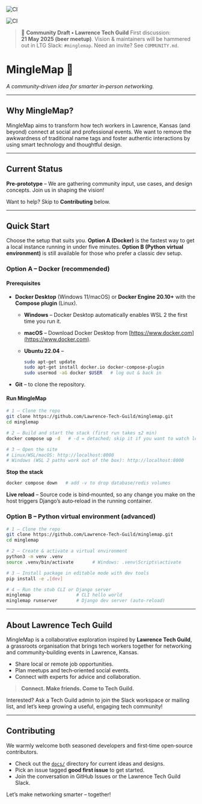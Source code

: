 ![CI](https://github.com/Lawrence-Tech-Guild/minglemap/actions/workflows/ci.yml/badge.svg)

![CI](https://github.com/Lawrence-Tech-Guild/minglemap/actions/workflows/ci.yml/badge.svg)

> 🍺 **Community Draft • Lawrence Tech Guild**
> First discussion: **21 May 2025 (beer meetup)**.
> Vision & maintainers will be hammered out in LTG Slack: `#minglemap`.
> Need an invite? See `COMMUNITY.md`.

# MingleMap 🚦

*A community‑driven idea for smarter in‑person networking.*

---

## Why MingleMap?

MingleMap aims to transform how tech workers in Lawrence, Kansas (and beyond) connect at social and professional events. We want to remove the awkwardness of traditional name tags and foster authentic interactions by using smart technology and thoughtful design.

---

## Current Status

**Pre‑prototype** – We are gathering community input, use cases, and design concepts. Join us in shaping the vision!

Want to help? Skip to **Contributing** below.

---

## Quick Start

Choose the setup that suits you. **Option A (Docker)** is the fastest way to get a local instance running in under five minutes. **Option B (Python virtual environment)** is still available for those who prefer a classic dev setup.

### Option A – Docker (recommended)

#### Prerequisites

* **Docker Desktop** (Windows 11/macOS) or **Docker Engine 20.10+** with the **Compose plugin** (Linux).

  * **Windows** – Docker Desktop automatically enables WSL 2 the first time you run it.
  * **macOS** – Download Docker Desktop from [https://www.docker.com](https://www.docker.com).
  * **Ubuntu 22.04** –

    ```bash
    sudo apt-get update
    sudo apt-get install docker.io docker-compose-plugin
    sudo usermod -aG docker $USER   # log out & back in
    ```
* **Git** – to clone the repository.

#### Run MingleMap

```bash
# 1 – Clone the repo
git clone https://github.com/Lawrence-Tech-Guild/minglemap.git
cd minglemap

# 2 – Build and start the stack (first run takes ±2 min)
docker compose up -d   # -d = detached; skip it if you want to watch logs

# 3 – Open the site
# Linux/WSL/macOS: http://localhost:8000
# Windows (WSL 2 paths work out of the box): http://localhost:8000
```

**Stop the stack**

```bash
docker compose down   # add -v to drop database/redis volumes
```

**Live reload** – Source code is bind‑mounted, so any change you make on the host triggers Django’s auto‑reload in the running container.

### Option B – Python virtual environment (advanced)

```bash
# 1 – Clone the repo
git clone https://github.com/Lawrence-Tech-Guild/minglemap.git
cd minglemap

# 2 – Create & activate a virtual environment
python3 -m venv .venv
source .venv/bin/activate       # Windows: .venv\Scripts\activate

# 3 – Install package in editable mode with dev tools
pip install -e .[dev]

# 4 – Run the stub CLI or Django server
minglemap                 # CLI hello world
minglemap runserver       # Django dev server (auto‑reload)
```

---

## About Lawrence Tech Guild

MingleMap is a collaborative exploration inspired by **Lawrence Tech Guild**, a grassroots organisation that brings tech workers together for networking and community‑building events in Lawrence, Kansas.

* Share local or remote job opportunities.
* Plan meetups and tech‑oriented social events.
* Connect with experts for advice and collaboration.

> **Connect. Make friends. Come to Tech Guild.**

Interested? Ask a Tech Guild admin to join the Slack workspace or mailing list, and let’s keep growing a useful, engaging tech community!

---

## Contributing

We warmly welcome both seasoned developers and first‑time open‑source contributors.

* Check out the [`docs/`](./docs/) directory for current ideas and designs.
* Pick an issue tagged **good first issue** to get started.
* Join the conversation in GitHub Issues or the Lawrence Tech Guild Slack.

Let’s make networking smarter – together!
